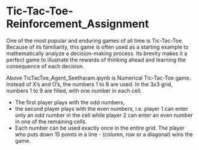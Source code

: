 # Tic-Tac-Toe-Reinforcement_Assignment

One of the most popular and enduring games of all time is Tic-Tac-Toe. Because of its familiarity, this game is often used as a starting example to mathematically analyze a decision-making process. Its brevity makes it a perfect game to illustrate the rewards of thinking ahead and learning the consequence of each decision.

Above TicTacToe_Agent_Seetharam.ipynb is Numerical Tic-Tac-Toe game. Instead of X’s and O’s, the numbers 1 to 9 are used.
In the 3x3 grid, numbers 1 to 9 are filled, with one number in each cell. 
* The first player plays with the odd numbers, 
* the second player plays with the even numbers, i.e. player 1 can enter only an odd number in the cell while player 2 can enter an even number in one of the remaining cells. 
* Each number can be used exactly once in the entire grid. The player who puts down 15 points in a line - (column, row or a diagonal) wins the game.
